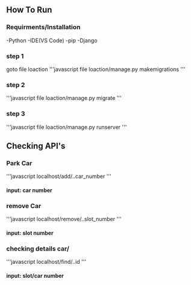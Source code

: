 ## How To Run
### Requirments/Installation

-Python
-IDE(VS Code)
-pip
-Django

### step 1
goto file loaction
'''javascript
file loaction/manage.py makemigrations
'''

### step 2
'''javascript
file loaction/manage.py migrate
'''

### step 3
'''javascript
file loaction/manage.py runserver
'''

## Checking API's

### Park Car
'''javascript
localhost/add/..car_number
'''
#### input: car number


### remove Car
'''javascript
localhost/remove/..slot_number
'''
#### input: slot number


### checking details car/
'''javascript
localhost/find/..id
'''
#### input: slot/car number


